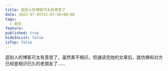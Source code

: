 ```yaml
---
title: 逛别人的博客可太有意思了
date: 2023-07-05T22:07:56+08:00
tags:
  - 短文
feature: 
published: true
hideInList: false
isTop: false
---
```


逛别人的博客可太有意思了，虽然素不相识，但通读完他的文章后，就仿佛和对方已经是相识已久的老朋友了……




